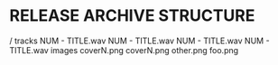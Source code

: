 RELEASE ARCHIVE STRUCTURE
=========================
/
	tracks
		NUM - TITLE.wav
		NUM - TITLE.wav
		NUM - TITLE.wav
		NUM - TITLE.wav
	images
		coverN.png
		coverN.png
		other.png
		foo.png